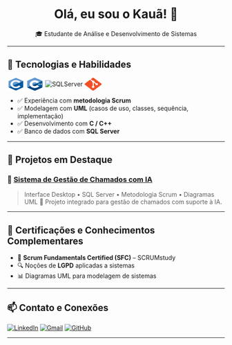<h1 align="center">Olá, eu sou o Kauã! 👋</h1>

<p align="center">
  🎓 Estudante de Análise e Desenvolvimento de Sistemas <br>
</p>

---

## 🚀 Tecnologias e Habilidades

<div style="display: inline_block">
  <img align="center" alt="C" height="30" width="40" src="https://raw.githubusercontent.com/devicons/devicon/master/icons/c/c-original.svg">
  <img align="center" alt="C++" height="30" width="40" src="https://raw.githubusercontent.com/devicons/devicon/master/icons/cplusplus/cplusplus-original.svg">
  <img align="center" alt="SQLServer" height="30" width="40" src="https://cdn.jsdelivr.net/gh/devicons/devicon/icons/microsoftsqlserver/microsoftsqlserver-plain.svg">
  <img align="center" alt="Git" height="30" width="40" src="https://raw.githubusercontent.com/devicons/devicon/master/icons/git/git-original.svg">
</div>

- ✅ Experiência com **metodologia Scrum**
- ✅ Modelagem com **UML** (casos de uso, classes, sequência, implementação)
- ✅ Desenvolvimento com **C / C++**
- ✅ Banco de dados com **SQL Server**

---

## 🧠 Projetos em Destaque

### 🔧 [Sistema de Gestão de Chamados com IA](https://github.com/seuusuario/projeto-suporte-ia)
> Interface Desktop • SQL Server • Metodologia Scrum • Diagramas UML 
> 📌 Projeto integrado para gestão de chamados com suporte à IA.

---

## 🏅 Certificações e Conhecimentos Complementares

- 🎯 **Scrum Fundamentals Certified (SFC)** – SCRUMstudy  
- 🔍 Noções de **LGPD** aplicadas a sistemas
- 📊 Diagramas UML para modelagem de sistemas

---

## 📫 Contato e Conexões

[![LinkedIn](https://img.shields.io/badge/LinkedIn-0077B5?style=for-the-badge&logo=linkedin&logoColor=white)](https://www.linkedin.com/in/kau%C3%A3-castro-565b211ba/)
[![Gmail](https://img.shields.io/badge/Gmail-D14836?style=for-the-badge&logo=gmail&logoColor=white)](mailto:kaua.c0207@gmail.com)
[![GitHub](https://img.shields.io/badge/GitHub-100000?style=for-the-badge&logo=github&logoColor=white)](https://github.com/Kauacsilva)

---
